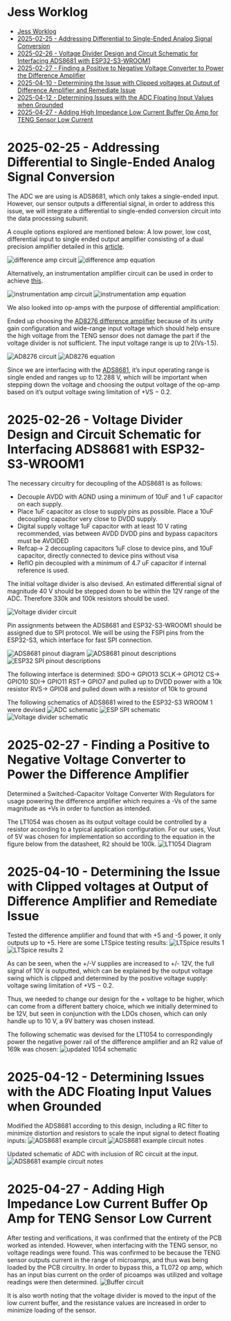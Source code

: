 # Jess Worklog

- [Jess Worklog](#jess-worklog)
- [2025-02-25 - Addressing Differential to Single-Ended Analog Signal Conversion](#2025-02-25---addressing-differential-to-single-ended-analog-signal-conversion)
- [2025-02-26 - Voltage Divider Design and Circuit Schematic for Interfacing ADS8681 with ESP32-S3-WROOM1](#2025-02-26---voltage-divider-design-and-circuit-schematic-for-interfacing-ads8681-with-esp32-s3-wroom1)
- [2025-02-27 - Finding a Positive to Negative Voltage Converter to Power the Difference Amplifier](#2025-02-27---finding-a-positive-to-negative-voltage-converter-to-power-the-difference-amplifier)
- [2025-04-10 - Determining the Issue with Clipped voltages at Output of Difference Amplifier and Remediate Issue](#2025-04-10---determining-the-issue-with-clipped-voltages-at-output-of-difference-amplifier-and-remediate-issue)
- [2025-04-12 - Determining Issues with the ADC Floating Input Values when Grounded](#2025-04-12---determining-issues-with-the-adc-floating-input-values-when-grounded)
- [2025-04-27 - Adding High Impedance Low Current Buffer Op Amp for TENG Sensor Low Current](#2025-04-27---adding-high-impedance-low-current-buffer-op-amp-for-teng-sensor-low-current)


# 2025-02-25 - Addressing Differential to Single-Ended Analog Signal Conversion
[article]: https://www.analog.com/en/resources/analog-dialogue/raqs/raq-issue-145.html

The ADC we are using is ADS8681, which only takes a single-ended input. However, our sensor outputs a differential signal, in order to address this issue, we will integrate a differential to single-ended conversion circuit into the data processing subunit. 

A couple options explored are mentioned below: 
A low power, low cost, differential input to single ended output amplifier consisting of a dual precision amplifier detailed in this [article]. 

![difference amp circuit](images/2:25/schem1.png)
![difference amp equation](images/2:25/eq2.png)

[this]: https://www.allaboutcircuits.com/textbook/semiconductors/chpt-8/the-instrumentation-amplifier/
Alternatively, an instrumentation amplifier circuit can be used in order to achieve [this].

![instrumentation amp circuit](images/2:25/schem2.png)
![instrumentation amp equation](images/2:25/eq1.png)

We also looked into op-amps with the purpose of differential amplification:

[AD8276 difference amplifier]: https://www.analog.com/en/products/ad8276.html
Ended up choosing the [AD8276 difference amplifier] because of its unity gain configuration and wide-range input voltage which should help ensure the high voltage from the TENG sensor does not damage the part if the voltage divider is not sufficient. The input voltage range is up to 2(Vs-1.5).

![AD8276 circuit](images/2:25/schem3.png)
![AD8276 equation](images/2:25/eq3.png)

[ADS8681]: https://www.ti.com/product/ADS8681
Since we are interfacing with the [ADS8681], it’s input operating range is single ended and ranges up to 12.288 V, which will be important when stepping down the voltage and choosing the output voltage of the op-amp based on it’s output voltage swing limitation of +VS − 0.2.


# 2025-02-26 - Voltage Divider Design and Circuit Schematic for Interfacing ADS8681 with ESP32-S3-WROOM1
The necessary circuitry for decoupling of the ADS8681 is as follows: 

- Decouple AVDD with AGND using a minimum of 10uF and 1 uF capacitor on each supply. 
- Place 1uF capacitor as close to supply pins as possible. Place a 10uF decoupling capacitor very close to DVDD supply. 
- Digital supply voltage 1uF capacitor with at least 10 V rating recommended, vias between AVDD DVDD pins and bypass capacitors must be AVOIDED
- Refcap-> 2 decoupling capacitors 1uF close to device pins, and 10uF capacitor, directly connected to device pins without visa
- RefIO pin decoupled with a minimum of 4.7 uF capacitor if internal reference is used.

The initial voltage divider is also devised. An estimated differential signal of magnitude 40 V should be stepped down to be within the 12V range of the ADC. Therefore 330k and 100k resistors should be used. 

![Voltage divider circuit](images/2:26/voltagedivschem.png)

Pin assignments between the ADS8681 and ESP32-S3-WROOM1 should be assigned due to SPI protocol. We will be using the FSPI pins from the ESP32-S3, which interface for fast SPI connection.

![ADS8681 pinout diagram](images/2:26/8681pins.png)
![ADS8681 pinout descriptions](images/2:26/pindesc.png)
![ESP32 SPI pinout descriptions](images/2:26/espSPIpindesc.png)

The following interface is determined:
SDO-> GPIO13
SCLK-> GPIO12
CS-> GPIO10
SDI-> GPIO11
RST-> GPIO7 and pulled up to DVDD power with a 10k resistor
RVS-> GPIO8 and pulled down with a resistor of 10k to ground

The following schematics of ADS8681 wired to the ESP32-S3 WROOM 1 were devised
![ADC schematic](images/2:26/adcschem.png)
![ESP SPI schematic](images/2:26/espSPIschem.png)
![Voltage divider schematic](images/2:26/pulldown.png)


# 2025-02-27 - Finding a Positive to Negative Voltage Converter to Power the Difference Amplifier
Determined a Switched-Capacitor Voltage Converter With Regulators for usage powering the difference amplifier which requires a -Vs of the same magnitude as +Vs in order to function as intended.

The LT1054 was chosen as its output voltage could be controlled by a resistor according to a typical application configuration. For our uses, Vout of 5V was chosen for implementation so according to the equation in the figure below from the datasheet, R2 should be 100k. 
![LT1054 Diagram](images/2:27/LT1054.png)


# 2025-04-10 - Determining the Issue with Clipped voltages at Output of Difference Amplifier and Remediate Issue
Tested the difference amplifier and found that with +5 and -5 power, it only outputs up to +5. 
Here are some LTSpice testing results:
![LTSpice results 1](images/4:10/Spice1.png)
![LTSpice results 2](images/4:10/Spice2.png)

As can be seen, when the +/-V supplies are increased to +/- 12V, the full signal of 10V is outputted, which can be explained by the output voltage swing which is clipped and determined by the positive voltage supply: voltage swing limitation of +VS − 0.2. 

Thus, we needed to change our design for the + voltage to be higher, which can come from a different battery choice, which we initially determined to be 12V, but seen in conjunction with the LDOs chosen, which can only handle up to 10 V, a 9V battery was chosen instead. 

The following schematic was devised for the LT1054 to correspondingly power the negative power rail of the difference amplifier and an R2 value of 169k was chosen: 
![updated 1054 schematic](images/4:10/1054updated.png)


# 2025-04-12 - Determining Issues with the ADC Floating Input Values when Grounded
Modified the ADS8681 according to this design, including a RC filter to minimize distortion and resistors to scale the input signal to detect floating inputs:
![ADS8681 example circuit](images/4:12/ADS8681excircuit.png)
![ADS8681 example circuit notes](images/4:12/ADS8681exnotes.png)

Updated schematic of ADC with inclusion of RC circuit at the input. 
![ADS8681 example circuit notes](images/4:12/ADS8681schematic.png)


# 2025-04-27 - Adding High Impedance Low Current Buffer Op Amp for TENG Sensor Low Current
After testing and verifications, it was confirmed that the entirety of the PCB worked as intended. However, when interfacing with the TENG sensor, no voltage readings were found. This was confirmed to be because the TENG sensor outputs current in the range of microamps, and thus was being loaded by the PCB circuitry. In order to bypass this, a TL072 op amp, which has an input bias current on the order of picoamps was utilized and voltage readings were then determined.
![Buffer circuit](images/4:27/buffercircuit.png)

It is also worth noting that the voltage divider is moved to the input of the low current buffer, and the resistance values are increased in order to minimize loading of the sensor. 

